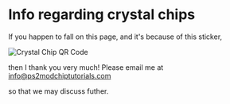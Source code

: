 # Info regarding crystal chips

If you happen to fall on this page, and it's because of this sticker,

![Crystal Chip QR Code](https://ps2modchiptutorials.com/crystal-chips/Crystal_Chip_QR_Code.png)

then I thank you very much! Please email me at [info@ps2modchiptutorials.com](mailto:info@ps2modchiptutorials.com)

so that we may discuss futher.
